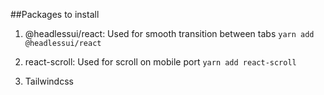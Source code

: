 ##Packages to install

1. @headlessui/react:
Used for smooth transition between tabs
``
yarn add @headlessui/react
``

2. react-scroll:
Used for scroll on mobile port
``
yarn add react-scroll
``

3. Tailwindcss

